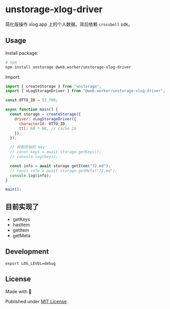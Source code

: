 # unstorage-xlog-driver

简化版操作 xlog.app 上的个人数据。背后依赖 `crossbell` sdk。

## Usage

Install package:

```sh
# npm
npm install unstorage @web.worker/unstorage-xlog-driver
```

Import:

```js
import { createStorage } from "unstorage";
import { xLogStorageDriver } from "@web.worker/unstorage-xlog-driver";

const OTTO_ID = 53_709;

async function main() {
  const storage = createStorage({
    driver: xLogStorageDriver({
      characterId: OTTO_ID,
      ttl: 60 * 60, // cache 1h
    }),
  });

  // 获取所有的 key
  // const keys = await storage.getKeys();
  // console.log(keys);

  const info = await storage.getItem("72.md");
  // const info = await storage.getMeta("72.md");
  console.log(info);
}

main();
```

## 目前实现了

- getKeys
- hasItem
- getItem
- getMeta

## Development

```shell
export LOG_LEVEL=debug
```

## License

Made with 💛

Published under [MIT License](./LICENSE).
